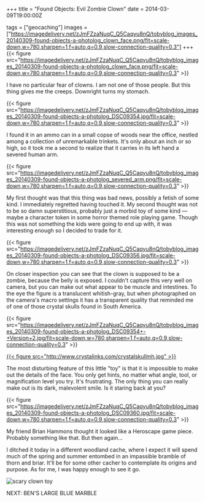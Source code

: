+++
title = "Found Objects: Evil Zombie Clown"
date = 2014-03-09T19:00:00Z

tags = ["geocaching"]
images = ["https://imagedelivery.net/zJmFZzaNuqC_Q5Caqyu8nQ/tobyblog_images_20140309-found-objects-a-photolog_clown_face.png/fit=scale-down,w=780,sharpen=1,f=auto,q=0.9,slow-connection-quality=0.3"]
+++
{{< figure src="https://imagedelivery.net/zJmFZzaNuqC_Q5Caqyu8nQ/tobyblog_images_20140309-found-objects-a-photolog_clown_face.png/fit=scale-down,w=780,sharpen=1,f=auto,q=0.9,slow-connection-quality=0.3" >}}

I have no particular fear of clowns. I am not one of those people. But this thing gives me the creeps. Downright turns my stomach.

<!--more-->

{{< figure src="https://imagedelivery.net/zJmFZzaNuqC_Q5Caqyu8nQ/tobyblog_images_20140309-found-objects-a-photolog_DSC09354.jpg/fit=scale-down,w=780,sharpen=1,f=auto,q=0.9,slow-connection-quality=0.3" >}}

I found it in an ammo can in a small copse of woods near the office, nestled among a collection of unremarkable trinkets. It's only about an inch or so high, so it took me a second to realize that it carries in its left hand a severed human arm.

{{< figure src="https://imagedelivery.net/zJmFZzaNuqC_Q5Caqyu8nQ/tobyblog_images_20140309-found-objects-a-photolog_severed_arm.png/fit=scale-down,w=780,sharpen=1,f=auto,q=0.9,slow-connection-quality=0.3" >}}

My first thought was that this thing was bad news, possibly a fetish of some kind. I immediately regretted having touched it. My second thought was not to be so damn superstitious, probably just a morbid toy of some kind — maybe a character token in some horror themed role playing game. Though this was not something the kids were going to end up with, it was interesting enough so I decided to trade for it.

{{< figure src="https://imagedelivery.net/zJmFZzaNuqC_Q5Caqyu8nQ/tobyblog_images_20140309-found-objects-a-photolog_DSC09356.jpg/fit=scale-down,w=780,sharpen=1,f=auto,q=0.9,slow-connection-quality=0.3" >}}

On closer inspection you can see that the clown is supposed to be a zombie, because the belly is exposed. I couldn't capture this very well on camera, but you can make out what appear to be muscle and intestines. To the eye the figure is a translucent whitish-gray, but when photographed on the camera's macro settings it has a transparent quality that reminded me of one of those crystal skulls found in South America.

{{< figure src="https://imagedelivery.net/zJmFZzaNuqC_Q5Caqyu8nQ/tobyblog_images_20140309-found-objects-a-photolog_DSC09354+-+Version+2.jpg/fit=scale-down,w=780,sharpen=1,f=auto,q=0.9,slow-connection-quality=0.3" >}}

[{{< figure src="http://www.crystalinks.com/crystalskullmh.jpg" >}}](http://www.crystalinks.com/crystalskulls.html) 

The most disturbing feature of this little "toy" is that it is impossible to make out the details of the face. You only get hints, no matter what angle, tool, or magnification level you try. It's frustrating. The only thing you can really make out is its dark, malevolent smile. Is it staring back at you?

{{< figure src="https://imagedelivery.net/zJmFZzaNuqC_Q5Caqyu8nQ/tobyblog_images_20140309-found-objects-a-photolog_DSC09360.jpg/fit=scale-down,w=780,sharpen=1,f=auto,q=0.9,slow-connection-quality=0.3" >}}

My friend Brian Hammons thought it looked like a Heroscape game piece. Probably something like that. But then again…

I ditched it today in a different woodland cache, where I expect it will spend much of the spring and summer entombed in an impassible bramble of thorn and briar. It'll be for some other cacher to contemplate its origins and purpose. As for me, I was happy enough to see it go.

![scary clown toy](https://imagedelivery.net/zJmFZzaNuqC_Q5Caqyu8nQ/tobyblog_images_20140309-found-objects-a-photolog_200.gif/fit=scale-down,w=780,sharpen=1,f=auto,q=0.9,slow-connection-quality=0.3)

NEXT: BEN'S LARGE BLUE MARBLE
